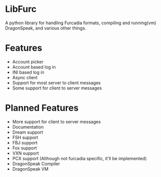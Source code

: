 LibFurc
=======

A python library for handling Furcadia formats, compiling and running(vm) DragonSpeak, and various other things.

Features
========
* Account picker
* Account based log in
* INI based log in
* Async client
* Support for most server to client messages
* Some support for client to server messages

Planned Features
================

* More support for client to server messages
* Documentation
* Dream support
* FSH support
* FBJ support
* Fox support
* VXN support
* PCX support (Although not furcadia specific, it'll be implemented)
* DragonSpeak Compiler
* DragonSpeak VM
